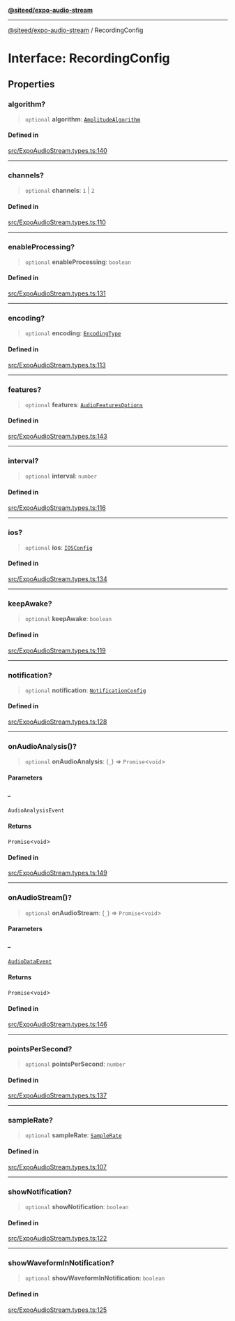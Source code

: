[**@siteed/expo-audio-stream**](../README.md)

***

[@siteed/expo-audio-stream](../README.md) / RecordingConfig

# Interface: RecordingConfig

## Properties

### algorithm?

> `optional` **algorithm**: [`AmplitudeAlgorithm`](../type-aliases/AmplitudeAlgorithm.md)

#### Defined in

[src/ExpoAudioStream.types.ts:140](https://github.com/deeeed/expo-audio-stream/blob/93d9cba0579dfa339ab3318d5964fcefc2783240/packages/expo-audio-stream/src/ExpoAudioStream.types.ts#L140)

***

### channels?

> `optional` **channels**: `1` \| `2`

#### Defined in

[src/ExpoAudioStream.types.ts:110](https://github.com/deeeed/expo-audio-stream/blob/93d9cba0579dfa339ab3318d5964fcefc2783240/packages/expo-audio-stream/src/ExpoAudioStream.types.ts#L110)

***

### enableProcessing?

> `optional` **enableProcessing**: `boolean`

#### Defined in

[src/ExpoAudioStream.types.ts:131](https://github.com/deeeed/expo-audio-stream/blob/93d9cba0579dfa339ab3318d5964fcefc2783240/packages/expo-audio-stream/src/ExpoAudioStream.types.ts#L131)

***

### encoding?

> `optional` **encoding**: [`EncodingType`](../type-aliases/EncodingType.md)

#### Defined in

[src/ExpoAudioStream.types.ts:113](https://github.com/deeeed/expo-audio-stream/blob/93d9cba0579dfa339ab3318d5964fcefc2783240/packages/expo-audio-stream/src/ExpoAudioStream.types.ts#L113)

***

### features?

> `optional` **features**: [`AudioFeaturesOptions`](AudioFeaturesOptions.md)

#### Defined in

[src/ExpoAudioStream.types.ts:143](https://github.com/deeeed/expo-audio-stream/blob/93d9cba0579dfa339ab3318d5964fcefc2783240/packages/expo-audio-stream/src/ExpoAudioStream.types.ts#L143)

***

### interval?

> `optional` **interval**: `number`

#### Defined in

[src/ExpoAudioStream.types.ts:116](https://github.com/deeeed/expo-audio-stream/blob/93d9cba0579dfa339ab3318d5964fcefc2783240/packages/expo-audio-stream/src/ExpoAudioStream.types.ts#L116)

***

### ios?

> `optional` **ios**: [`IOSConfig`](IOSConfig.md)

#### Defined in

[src/ExpoAudioStream.types.ts:134](https://github.com/deeeed/expo-audio-stream/blob/93d9cba0579dfa339ab3318d5964fcefc2783240/packages/expo-audio-stream/src/ExpoAudioStream.types.ts#L134)

***

### keepAwake?

> `optional` **keepAwake**: `boolean`

#### Defined in

[src/ExpoAudioStream.types.ts:119](https://github.com/deeeed/expo-audio-stream/blob/93d9cba0579dfa339ab3318d5964fcefc2783240/packages/expo-audio-stream/src/ExpoAudioStream.types.ts#L119)

***

### notification?

> `optional` **notification**: [`NotificationConfig`](NotificationConfig.md)

#### Defined in

[src/ExpoAudioStream.types.ts:128](https://github.com/deeeed/expo-audio-stream/blob/93d9cba0579dfa339ab3318d5964fcefc2783240/packages/expo-audio-stream/src/ExpoAudioStream.types.ts#L128)

***

### onAudioAnalysis()?

> `optional` **onAudioAnalysis**: (`_`) => `Promise`\<`void`\>

#### Parameters

##### \_

`AudioAnalysisEvent`

#### Returns

`Promise`\<`void`\>

#### Defined in

[src/ExpoAudioStream.types.ts:149](https://github.com/deeeed/expo-audio-stream/blob/93d9cba0579dfa339ab3318d5964fcefc2783240/packages/expo-audio-stream/src/ExpoAudioStream.types.ts#L149)

***

### onAudioStream()?

> `optional` **onAudioStream**: (`_`) => `Promise`\<`void`\>

#### Parameters

##### \_

[`AudioDataEvent`](AudioDataEvent.md)

#### Returns

`Promise`\<`void`\>

#### Defined in

[src/ExpoAudioStream.types.ts:146](https://github.com/deeeed/expo-audio-stream/blob/93d9cba0579dfa339ab3318d5964fcefc2783240/packages/expo-audio-stream/src/ExpoAudioStream.types.ts#L146)

***

### pointsPerSecond?

> `optional` **pointsPerSecond**: `number`

#### Defined in

[src/ExpoAudioStream.types.ts:137](https://github.com/deeeed/expo-audio-stream/blob/93d9cba0579dfa339ab3318d5964fcefc2783240/packages/expo-audio-stream/src/ExpoAudioStream.types.ts#L137)

***

### sampleRate?

> `optional` **sampleRate**: [`SampleRate`](../type-aliases/SampleRate.md)

#### Defined in

[src/ExpoAudioStream.types.ts:107](https://github.com/deeeed/expo-audio-stream/blob/93d9cba0579dfa339ab3318d5964fcefc2783240/packages/expo-audio-stream/src/ExpoAudioStream.types.ts#L107)

***

### showNotification?

> `optional` **showNotification**: `boolean`

#### Defined in

[src/ExpoAudioStream.types.ts:122](https://github.com/deeeed/expo-audio-stream/blob/93d9cba0579dfa339ab3318d5964fcefc2783240/packages/expo-audio-stream/src/ExpoAudioStream.types.ts#L122)

***

### showWaveformInNotification?

> `optional` **showWaveformInNotification**: `boolean`

#### Defined in

[src/ExpoAudioStream.types.ts:125](https://github.com/deeeed/expo-audio-stream/blob/93d9cba0579dfa339ab3318d5964fcefc2783240/packages/expo-audio-stream/src/ExpoAudioStream.types.ts#L125)
